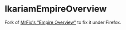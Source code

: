 # IkariamEmpireOverview
Fork of [MrFix's "Empire Overview"](https://greasyfork.org/fr/scripts/456297-empire-overview) to fix it under Firefox.

